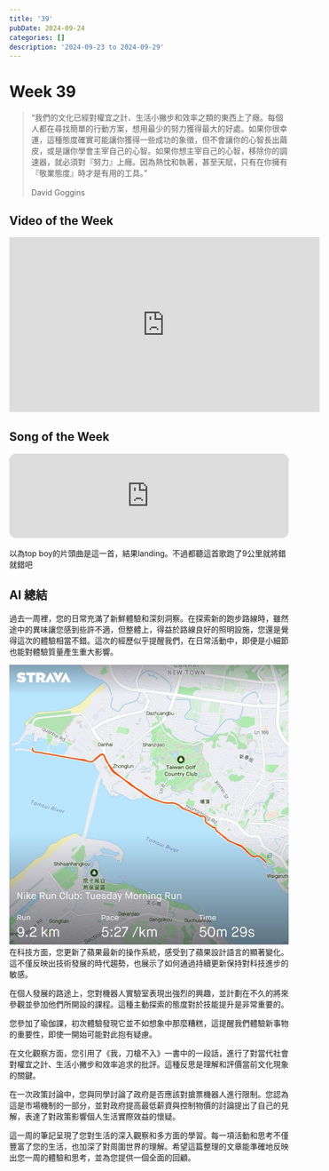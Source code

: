 ```yaml
---
title: '39'
pubDate: 2024-09-24
categories: []
description: '2024-09-23 to 2024-09-29'
---
```

# Week 39
>“我們的文化已經對權宜之計、生活小撇步和效率之類的東西上了癮。每個人都在尋找簡單的行動方案，想用最少的努力獲得最大的好處。如果你很幸運，這種態度確實可能讓你獲得一些成功的象徵，但不會讓你的心智長出繭皮，或是讓你學會主宰自己的心智。如果你想主宰自己的心智，移除你的調速器，就必須對『努力』上癮。因為熱忱和執著，甚至天賦，只有在你擁有『敬業態度』時才是有用的工具。”<br><br>David Goggins
## Video of the Week
<iframe width="560" height="315" src="https://www.youtube.com/embed/YEFAG4nMHp8?si=tY8dJJ5MS-BGvLf-" title="YouTube video player" frameborder="0" allow="accelerometer; autoplay; clipboard-write; encrypted-media; gyroscope; picture-in-picture; web-share" referrerpolicy="strict-origin-when-cross-origin" allowfullscreen></iframe>

## Song of the Week
<iframe style="border-radius:12px" src="https://open.spotify.com/embed/track/1tLV0GD0WXQ1Z8BKOQscti?utm_source=generator" width="100%" height="152" frameBorder="0" allowfullscreen="" allow="autoplay; clipboard-write; encrypted-media; fullscreen; picture-in-picture" loading="lazy"></iframe>

以為top boy的片頭曲是這一首，結果landing。不過都聽這首歌跑了9公里就將錯就錯吧

## AI 總結
過去一周裡，您的日常充滿了新鮮體驗和深刻洞察。在探索新的跑步路線時，雖然途中的異味讓您感到些許不適，但整體上，得益於路線良好的照明設施，您還是覺得這次的體驗相當不錯。這次的經歷似乎提醒我們，在日常活動中，即便是小細節也能對體驗質量產生重大影響。
<br>

![running path](../img/39/20240917.jpeg)
<br>
在科技方面，您更新了蘋果最新的操作系統，感受到了蘋果設計語言的顯著變化。這不僅反映出技術發展的時代趨勢，也展示了如何通過持續更新保持對科技進步的敏感。

在個人發展的路途上，您對機器人實驗室表現出強烈的興趣，並計劃在不久的將來參觀並參加他們所開設的課程。這種主動探索的態度對於技能提升是非常重要的。

您參加了瑜伽課，初次體驗發現它並不如想象中那麼糟糕，這提醒我們體驗新事物的重要性，即使一開始可能對此抱有疑慮。

在文化觀察方面，您引用了《我，刀槍不入》一書中的一段話，進行了對當代社會對權宜之計、生活小撇步和效率追求的批評。這種反思是理解和評價當前文化現象的關鍵。

在一次政策討論中，您與同學討論了政府是否應該對搶票機器人進行限制。您認為這是市場機制的一部分，並對政府提高最低薪資與控制物價的討論提出了自己的見解，表達了對政策影響個人生活實際效益的懷疑。

這一周的筆記呈現了您對生活的深入觀察和多方面的學習。每一項活動和思考不僅豐富了您的生活，也加深了對周圍世界的理解。希望這篇整理的文章能準確地反映出您一周的體驗和思考，並為您提供一個全面的回顧。